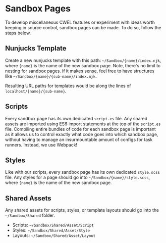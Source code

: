 # Sandbox Pages

To develop miscellaneous CWEL features or experiment with ideas worth keeping
in source control, sandbox pages can be made. To do so, follow the steps below.

## Nunjucks Template
Create a new nunjucks template with this path:
`~/Sandbox/{name}/index.njk`, where `{name}`
is the name of the new sandbox page. Note, there's no limit to nesting for
sandbox pages. If it makes sense, feel free to have structures like
`~/Sandbox/{name}/{sub-name}/index.njk`.

Resulting URL paths for templates would be along the lines
of `localhost/{name}/{sub-name}`.

## Scripts
Every sandbox page has its own dedicated `script.es` file. Any shared assets
are imported using ES6 import statements at the top of the `script.es` file.
Compiling entire bundles of code for each sandbox page is important as it
allows us to control exactly what code goes into which sandbox page, without
having to manage an insurmountable amount of configs for task runners. Instead,
we use Webpack!

## Styles
Like with our scripts, every sandbox page has its own dedicated `style.scss`
file. Any styles for a page should go into `~/Sandbox/{name}/style.scss`,
where `{name}` is the name of the new sandbox page.

## Shared Assets
Any shared assets for scripts, styles, or template layouts should go into
the `~/Sandbox/Shared` folder.

- Scripts: `~/Sandbox/Shared/Asset/Script`
- Styles: `~/Sandbox/Shared/Asset/Style`
- Layouts: `~/Sandbox/Shared/Asset/Layout`
